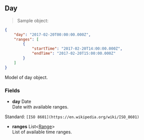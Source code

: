 
## Day

> Sample object:

```json
{
    "day": "2017-02-20T00:00:00.000Z",
    "ranges": [
        {
            "startTime": "2017-02-20T14:00:00.000Z",
            "endTime": "2017-02-20T15:00:00.000Z"
        }
    ]
}
```

Model of day object.


### Fields

* **day** <span class="param-type">Date</span><br>
Date with available ranges.
<p>
    <span class="param-condition">Standard:</span> <code>[ISO 8601](https://en.wikipedia.org/wiki/ISO_8601)</code>
</p>

* **ranges** <span class="param-type">List\<[Range](#range)\></span><br>
List of available time ranges.
